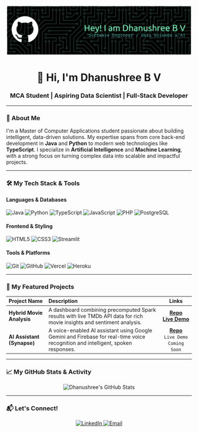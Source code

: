 <p align="center">
  <img src="https://raw.githubusercontent.com/dhanu-bv/dhanu-bv/main/github-header-banner.png" alt="Dhanushree B V - Aspiring Data Scientist Banner">
</p>

<h1 align="center">👋 Hi, I'm Dhanushree B V</h1>
<h3 align="center">MCA Student | Aspiring Data Scientist | Full-Stack Developer</h3>

---

### 💼 About Me

I'm a Master of Computer Applications student passionate about building intelligent, data-driven solutions. My expertise spans from core back-end development in **Java** and **Python** to modern web technologies like **TypeScript**. I specialize in **Artificial Intelligence** and **Machine Learning**, with a strong focus on turning complex data into scalable and impactful projects.

---

### 🛠️ My Tech Stack & Tools

#### Languages & Databases
![Java](https://img.shields.io/badge/Java-ED8B00?style=for-the-badge&logo=openjdk&logoColor=white)
![Python](https://img.shields.io/badge/Python-3776AB?style=for-the-badge&logo=python&logoColor=white)
![TypeScript](https://img.shields.io/badge/TypeScript-3178C6?style=for-the-badge&logo=typescript&logoColor=white)
![JavaScript](https://img.shields.io/badge/JavaScript-F7DF1E?style=for-the-badge&logo=javascript&logoColor=black)
![PHP](https://img.shields.io/badge/PHP-777BB4?style=for-the-badge&logo=php&logoColor=white)
![PostgreSQL](https://img.shields.io/badge/PostgreSQL-4169E1?style=for-the-badge&logo=postgresql&logoColor=white)

#### Frontend & Styling
![HTML5](https://img.shields.io/badge/HTML5-E34F26?style=for-the-badge&logo=html5&logoColor=white)
![CSS3](https://img.shields.io/badge/CSS3-1572B6?style=for-the-badge&logo=css3&logoColor=white)
![Streamlit](https://img.shields.io/badge/Streamlit-FF4B4B?style=for-the-badge&logo=streamlit&logoColor=white)


#### Tools & Platforms
![Git](https://img.shields.io/badge/Git-F05032?style=for-the-badge&logo=git&logoColor=white)
![GitHub](https://img.shields.io/badge/GitHub-181717?style=for-the-badge&logo=github&logoColor=white)
![Vercel](https://img.shields.io/badge/Vercel-000000?style=for-the-badge&logo=vercel&logoColor=white)
![Heroku](https://img.shields.io/badge/Heroku-430098?style=for-the-badge&logo=heroku&logoColor=white)

---

### 📂 My Featured Projects

| Project Name | Description | Links |
| :--- | :--- | :---: |
| **Hybrid Movie Analysis** | A dashboard combining precomputed Spark results with live TMDb API data for rich movie insights and sentiment analysis. | [**Repo**](https://github.com/dhanu-bv/hybrid-movie-analysis) <br> [**Live Demo**](https://hybrid-movie-analysis-fkzbng7lpr7ak2wxdyory5.streamlit.app/) |
| **AI Assistant (Synapse)** | A voice-enabled AI assistant using Google Gemini and Firebase for real-time voice recognition and intelligent, spoken responses. | [**Repo**](https://github.com/dhanu-bv/AI-Assistant) <br> `Live Demo Coming Soon` |

---

### 📈 My GitHub Stats & Activity

<p align="center">
  <img src="https://github-readme-stats.vercel.app/api?username=dhanu-bv&show_icons=true&count_private=true&theme=tokyonight" alt="Dhanushree's GitHub Stats">
</p>

---

### 📬 Let's Connect!

<p align="center">
<a href="https://www.linkedin.com/in/dhanushree-b-v-9041a9226/" target="_blank">
  <img src="https://img.shields.io/badge/LinkedIn-0077B5?style=for-the-badge&logo=linkedin&logoColor=white" alt="LinkedIn">
</a>
<a href="mailto:dhanubv592003@gmail.com" target="_blank">
  <img src="https://img.shields.io/badge/Email-D14836?style=for-the-badge&logo=gmail&logoColor=white" alt="Email">
</a>
</p>
